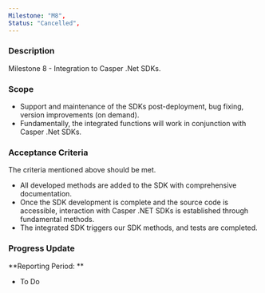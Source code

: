 ```yaml
---
Milestone: "M8",
Status: "Cancelled",
---
```

<!--lang:en--> 
### Description

Milestone 8 - Integration to Casper .Net SDKs.

### Scope
- Support and maintenance of the SDKs post-deployment, bug fixing, version improvements (on demand). 
- Fundamentally, the integrated functions will work in conjunction with Casper .Net SDKs. 


### Acceptance Criteria

The criteria mentioned above should be met. 
- All developed methods are added to the SDK with comprehensive documentation. 
- Once the SDK development is complete and the source code is accessible, interaction with Casper .NET SDKs is established through fundamental methods. 
- The integrated SDK triggers our SDK methods, and tests are completed. 


### Progress Update

**Reporting Period: **
- To Do